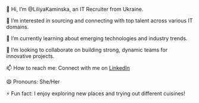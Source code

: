 👋 Hi, I’m @LiliyaKaminska, an IT Recruiter from Ukraine.

👀 I’m interested in sourcing and connecting with top talent across various IT domains.

🌱 I’m currently learning about emerging technologies and industry trends.

💞️ I’m looking to collaborate on building strong, dynamic teams for innovative projects.

📫 How to reach me: Connect with me on [LinkedIn](https://www.linkedin.com/in/liliiakaminska/)

😄 Pronouns: She/Her

⚡ Fun fact: I enjoy exploring new places and trying out different cuisines!

<!--- LiliyaKaminska/LiliyaKaminska is a ✨ special ✨ repository because its `README.md` (this file) appears on your GitHub profile. You can click the Preview link to take a look at your changes. --->

